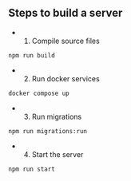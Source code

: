 ## Steps to build a server

- 1. Compile source files

`npm run build`

- 2. Run docker services

`docker compose up`

- 3. Run migrations

`npm run migrations:run`

- 4. Start the server

`npm run start`
